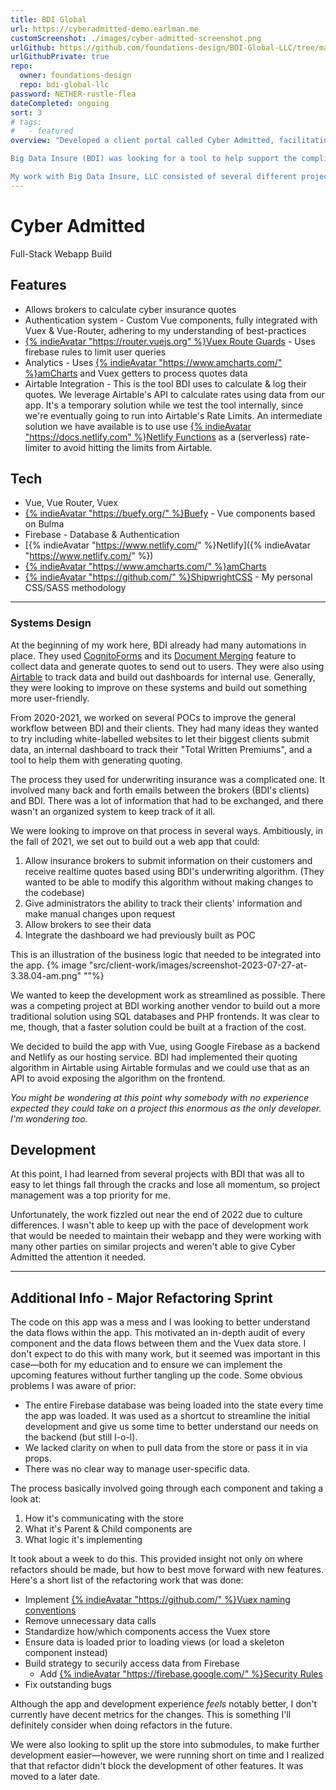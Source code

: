 ```yaml
---
title: BDI Global
url: https://cyberadmitted-demo.earlman.me
customScreenshot: ./images/cyber-admitted-screenshot.png
urlGithub: https://github.com/foundations-design/BDI-Global-LLC/tree/main/packages/quotes-specialty-cyber
urlGithubPrivate: true
repo:
  owner: foundations-design
  repo: bdi-global-llc
password: NETHER-rustle-flea
dateCompleted: ongoing
sort: 3
# tags: 
#   - featured
overview: "Developed a client portal called Cyber Admitted, facilitating the management of substantial monthly written insurance premiums. The project involved creating a secure authentication system with Vue and Firebase, and planning integrations with several other platforms.

Big Data Insure (BDI) was looking for a tool to help support the complicated process for underwriting cyber insurance. This has been developed over the course of the last 6 months. We're currently in the process of rolling this out internally (as an in-house tool for BDI).

My work with Big Data Insure, LLC consisted of several different projects that culminated in the development of Cyber Admitted, an internal quoting tool built in Vue that integrated BDI's proprietary quoting algorithm. It used Airtable as a database and featured a live dashboard, custom business logic, Firebase Authentication, and Vuex state management."
---
```


# Cyber Admitted

Full-Stack Webapp Build

## Features

- Allows brokers to calculate cyber insurance quotes
- Authentication system - Custom Vue components, fully integrated with Vuex & Vue-Router, adhering to my understanding of best-practices
- [{% indieAvatar "https://router.vuejs.org" %}Vuex Route Guards](https://router.vuejs.org/guide/advanced/navigation-guards.html) - Uses firebase rules to limit user queries
- Analytics - Uses [{% indieAvatar "https://www.amcharts.com/" %}amCharts](https://www.amcharts.com/) and Vuex getters to process quotes data
- Airtable Integration - This is the tool BDI uses to calculate & log their quotes. We leverage Airtable's API to calculate rates using data from our app. It's a temporary solution while we test the tool internally, since we're eventually going to run into Airtable's Rate Limits. An intermediate solution we have available is to use use [{% indieAvatar "https://docs.netlify.com" %}Netlify Functions](https://docs.netlify.com/functions/overview/) as a (serverless) rate-limiter to avoid hitting the limits from Airtable.

## Tech

- Vue, Vue Router, Vuex
- [{% indieAvatar "https://buefy.org/" %}Buefy](https://buefy.org/) - Vue components based on Bulma
- Firebase - Database & Authentication
- [{% indieAvatar "https://www.netlify.com/" %}Netlify]({% indieAvatar "https://www.netlify.com/" %})
- [{% indieAvatar "https://www.amcharts.com/" %}amCharts](https://www.amcharts.com/)
- [{% indieAvatar "https://github.com/" %}ShipwrightCSS](https://github.com/foundations-design/shipwright) - My personal CSS/SASS methodology

---

### Systems Design

At the beginning of my work here, BDI already had many automations in place. They used [CognitoForms](https://www.cognitoforms.com/) and its [Document Merging](https://www.cognitoforms.com/support/5/document-merging) feature to collect data and generate quotes to send out to users. They were also using [Airtable](https://www.airtable.com/) to track data and build out dashboards for internal use. Generally, they were looking to improve on these systems and build out something more user-friendly.

From 2020-2021, we worked on several POCs to improve the general workflow between BDI and their clients. They had many ideas they wanted to try including white-labelled websites to let their biggest clients submit data, an internal dashboard to track their "Total Written Premiums", and a tool to help them with generating quoting.  

The process they used for underwriting insurance was a complicated one. It involved many back and forth emails between the brokers (BDI's clients) and BDI. There was a lot of information that had to be exchanged, and there wasn't an organized system to keep track of it all. 

We were looking to improve on that process in several ways.  Ambitiously, in the fall of 2021, we set out to build out a web app that could:
1) Allow insurance brokers to submit information on their customers and receive realtime quotes based using BDI's underwriting algorithm. (They wanted to be able to modify this algorithm without making changes to the codebase)
2) Give administrators the ability to track their clients' information and make manual changes upon request
3) Allow brokers to see their data
4) Integrate the dashboard we had previously built as POC

This is an illustration of the business logic that needed to be integrated into the app.
{% image "src/client-work/images/screenshot-2023-07-27-at-3.38.04-am.png"  ""%}

We wanted to keep the development work as streamlined as possible. There was a competing project at BDI working another vendor to build out a more traditional solution using SQL databases and PHP frontends. It was clear to me, though, that a faster solution could be built at a fraction of the cost.

We decided to build the app with Vue, using Google Firebase as a backend and Netlify as our hosting service. BDI had implemented their quoting algorithm in Airtable using Airtable formulas and we could use that as an API to avoid exposing the algorithm on the frontend. 

*You might be wondering at this point why somebody with no experience expected they could take on a project this enormous as the only developer. I'm wondering too.*

## Development

At this point, I had learned from several projects with BDI that was all to easy to let things fall through the cracks and lose all momentum, so project management was a top priority for me. 

Unfortunately, the work fizzled out near the end of 2022 due to culture differences. I wasn't able to keep up with the pace of development work that would be needed to maintain their webapp and they were working with many other parties on similar projects and weren't able to give Cyber Admitted the attention it needed. 

---

## Additional Info - Major Refactoring Sprint

The code on this app was a mess and I was looking to better understand the data flows within the app. This motivated an in-depth audit of every component and the data flows between them and the Vuex data store. I don't expect to do this with many work, but it seemed was important in this case—both for my education and to ensure we can implement the upcoming features without further tangling up the code. Some obvious problems I was aware of prior:

- The entire Firebase database was being loaded into the state every time the app was loaded. It was used as a shortcut to streamline the initial development and give us some time to better understand our needs on the backend (but still l-o-l).
- We lacked clarity on when to pull data from the store or pass it in via props.
- There was no clear way to manage user-specific data.

The process basically involved going through each component and taking a look at:

1. How it's communicating with the store
2. What it's Parent & Child components are
3. What logic it's implementing

It took about a week to do this. This provided insight not only on where refactors should be made, but how to best move forward with new features. Here's a short list of the refactoring work that was done:

- Implement [{% indieAvatar "https://github.com/" %}Vuex naming conventions](https://github.com/vuestorefront/vue-storefront/issues/2069)
- Remove unnecessary data calls
- Standardize how/which components access the Vuex store
- Ensure data is loaded prior to loading views (or load a skeleton component instead)
- Build strategy to securily access data from Firebase
  - Add [{% indieAvatar "https://firebase.google.com/" %}Security Rules](https://firebase.google.com/docs/rules)
- Fix outstanding bugs

Although the app and development experience _feels_ notably better, I don't currently have decent metrics for the changes. This is something I'll definitely consider when doing refactors in the future.

We were also looking to split up the store into submodules, to make further development easier—however, we were running short on time and I realized that that refactor didn't block the development of other features. It was moved to a later date.
